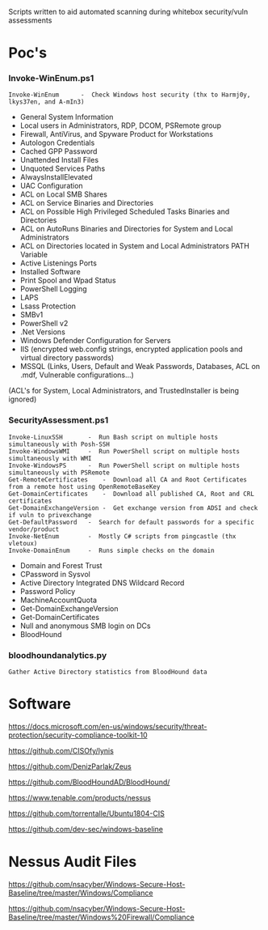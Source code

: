 Scripts written to aid automated scanning during whitebox security/vuln assessments

# Poc's
### Invoke-WinEnum.ps1
	Invoke-WinEnum		-  Check Windows host security (thx to Harmj0y, lkys37en, and A-mIn3)
* General System Information
* Local users in Administrators, RDP, DCOM, PSRemote group
* Firewall, AntiVirus, and Spyware Product for Workstations
* Autologon Credentials
* Cached GPP Password
* Unattended Install Files
* Unquoted Services Paths
* AlwaysInstallElevated
* UAC Configuration 
* ACL on Local SMB Shares
* ACL on Service Binaries and Directories
* ACL on Possible High Privileged Scheduled Tasks Binaries and Directories
* ACL on AutoRuns Binaries and Directories for System and Local Administrators
* ACL on Directories located in System and Local Administrators PATH Variable
* Active Listenings Ports
* Installed Software
* Print Spool and Wpad Status
* PowerShell Logging
* LAPS
* Lsass Protection
* SMBv1
* PowerShell v2
* .Net Versions
* Windows Defender Configuration for Servers
* IIS (encrypted web.config strings, encrypted application pools and virtual directory passwords)
* MSSQL (Links, Users, Default and Weak Passwords, Databases, ACL on .mdf, Vulnerable configurations...)

(ACL's for System, Local Administrators, and TrustedInstaller is being ignored)
### SecurityAssessment.ps1
	Invoke-LinuxSSH		  -  Run Bash script on multiple hosts simultaneously with Posh-SSH
	Invoke-WindowsWMI	  -  Run PowerShell script on multiple hosts simultaneously with WMI
	Invoke-WindowsPS	  -  Run PowerShell script on multiple hosts simultaneously with PSRemote
	Get-RemoteCertificates	  -  Download all CA and Root Certificates from a remote host using OpenRemoteBaseKey
	Get-DomainCertificates	  -  Download all published CA, Root and CRL certificates
	Get-DomainExchangeVersion -  Get exchange version from ADSI and check if vuln to privexchange
	Get-DefaultPassword	  -  Search for default passwords for a specific vendor/product
	Invoke-NetEnum		  -  Mostly C# scripts from pingcastle (thx vletoux)
	Invoke-DomainEnum	  -  Runs simple checks on the domain
* Domain and Forest Trust
* CPassword in Sysvol
* Active Directory Integrated DNS Wildcard Record
* Password Policy
* MachineAccountQuota
* Get-DomainExchangeVersion
* Get-DomainCertificates
* Null and anonymous SMB login on DCs
* BloodHound
### bloodhoundanalytics.py
	Gather Active Directory statistics from BloodHound data
# Software

https://docs.microsoft.com/en-us/windows/security/threat-protection/security-compliance-toolkit-10

https://github.com/CISOfy/lynis

https://github.com/DenizParlak/Zeus

https://github.com/BloodHoundAD/BloodHound/

https://www.tenable.com/products/nessus

https://github.com/torrentalle/Ubuntu1804-CIS

https://github.com/dev-sec/windows-baseline

# Nessus Audit Files
https://github.com/nsacyber/Windows-Secure-Host-Baseline/tree/master/Windows/Compliance

https://github.com/nsacyber/Windows-Secure-Host-Baseline/tree/master/Windows%20Firewall/Compliance
